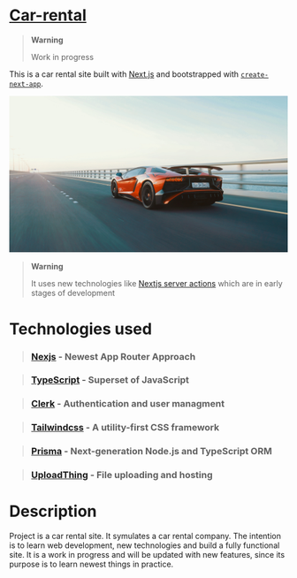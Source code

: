 # [Car-rental](car-rental-dominiksieron.vercel.app/)

> **Warning**
>
> Work in progress

This is a car rental site built with [Next.js](https://nextjs.org/) and bootstrapped with [`create-next-app`](https://github.com/vercel/next.js/tree/canary/packages/create-next-app).

[![Skateshop13](./public/hero.jpg)](https://skateshop13.vercel.app/)

> **Warning**
>
> It uses new technologies like [Nextjs server actions](https://nextjs.org/docs/app/building-your-application/data-fetching/server-actions) which are in early stages of development

# Technologies used

> ### [Nexjs](https://nextjs.org/) - Newest App Router Approach

> ### [TypeScript](https://www.typescriptlang.org/) - Superset of JavaScript

> ### [Clerk](https://clerk.com/) - Authentication and user managment

> ### [Tailwindcss](https://tailwindcss.com/) - A utility-first CSS framework

> ### [Prisma](https://www.prisma.io/) - Next-generation Node.js and TypeScript ORM

> ### [UploadThing](https://uploadthing.com/) - File uploading and hosting

# Description

 Project is a car rental site. It symulates a car rental company. The intention is to learn web development, new technologies and build a fully functional site. It is a work in progress and will be updated with new features, since its purpose is to learn newest things in practice.